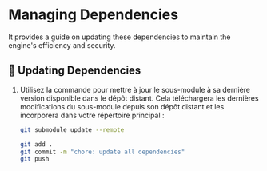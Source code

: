 
# Managing Dependencies

It provides a guide on updating these dependencies to maintain the engine's efficiency and security.

## 🔄 Updating Dependencies
1. Utilisez la commande pour mettre à jour le sous-module à sa dernière version disponible dans le dépôt distant. Cela téléchargera les dernières modifications du sous-module depuis son dépôt distant et les incorporera dans votre répertoire principal :
   ```bash
   git submodule update --remote

   git add .
   git commit -m "chore: update all dependencies"
   git push
   ```

<br /><br />